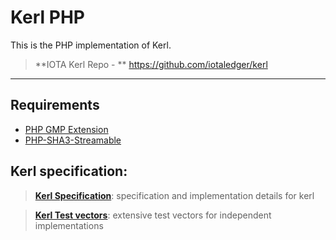 Kerl PHP
===================


This is the PHP implementation of Kerl.

>**IOTA Kerl Repo - ** https://github.com/iotaledger/kerl

----------


Requirements
--------------------
- [PHP GMP Extension](http://php.net/manual/en/book.gmp.php)
- [PHP-SHA3-Streamable](https://notabug.org/desktopd/PHP-SHA3-Streamable/)

Kerl specification:
--------------------
>**[Kerl Specification](https://github.com/iotaledger/kerl/blob/master/IOTA-Kerl-spec.md)**: specification and implementation details for kerl

>**[Kerl Test vectors](https://github.com/iotaledger/kerl/tree/master/test_vectors)**: extensive test vectors for independent implementations